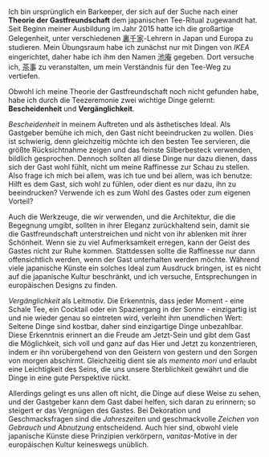 <p>Ich bin ursprünglich ein Barkeeper, der sich auf der Suche nach einer <strong>Theorie der Gastfreundschaft</strong> dem japanischen Tee-Ritual zugewandt hat. Seit Beginn meiner Ausbildung im Jahr 2015 hatte ich die großartige Gelegenheit, unter verschiedenen <abbr title="Urasenke, eine der Haupt-Teeschulen">裏千家</abbr>-Lehrern in Japan und Europa zu studieren. Mein Übungsraum habe ich zunächst nur mit Dingen von <em>IKEA</em> eingerichtet, daher habe ich ihm den Namen <abbr title="ikean, Teich-Einsiedelei">池庵</abbr> gegeben. Dort versuche ich, <abbr title="chaji, Tee-Einladung">茶事</abbr> zu veranstalten, um mein Verständnis für den Tee-Weg zu vertiefen.</p>
<p>Obwohl ich meine Theorie der Gastfreundschaft noch nicht gefunden habe, habe ich durch die Teezeremonie zwei wichtige Dinge gelernt: <strong>Bescheidenheit</strong> und <strong>Vergänglichkeit</strong>.</p>
<p><em>Bescheidenheit</em> in meinem Auftreten und als ästhetisches Ideal. Als Gastgeber bemühe ich mich, den Gast nicht beeindrucken zu wollen. Dies ist schwierig, denn gleichzeitig möchte ich den besten Tee servieren, die größte Rücksichtnahme zeigen und das feinste Silberbesteck verwenden, bildlich gesprochen. Dennoch sollten all diese Dinge nur dazu dienen, dass sich der Gast wohl fühlt, nicht um meine Raffinesse zur Schau zu stellen. Also frage ich mich bei allem, was ich tue und bei allem, was ich benutze: Hilft es dem Gast, sich wohl zu fühlen, oder dient es nur dazu, ihn zu beeindrucken? Verwende ich es zum Wohl des Gastes oder zum eigenen Vorteil?</p>
<p>Auch die Werkzeuge, die wir verwenden, und die Architektur, die die Begegnung umgibt, sollten in ihrer Eleganz zurückhaltend sein, damit sie die Gastfreundschaft unterstreichen und nicht von ihr ablenken mit ihrer Schönheit. Wenn sie zu viel Aufmerksamkeit erregen, kann der Geist des Gastes nicht zur Ruhe kommen. Stattdessen sollte die Raffinesse nur dann offensichtlich werden, wenn der Gast unterhalten werden möchte. Während viele japanische Künste ein solches Ideal zum Ausdruck bringen, ist es nicht auf die japanische Kultur beschränkt, und ich versuche, Entsprechungen in europäischen Designs zu finden.</p>
<p><em>Vergänglichkeit</em> als Leitmotiv. Die Erkenntnis, dass jeder Moment - eine Schale Tee, ein Cocktail oder ein Spaziergang in der Sonne - einzigartig ist und nie wieder genau so eintreten wird, verleiht ihm unendlichen Wert: Seltene Dinge sind kostbar, daher sind einzigartige Dinge unbezahlbar. Diese Erkenntnis erinnert an die Freude am Jetzt-Sein und gibt dem Gast die Möglichkeit, sich voll und ganz auf das Hier und Jetzt zu konzentrieren, indem er ihn vorübergehend von den Geistern von gestern und den Sorgen von morgen abschirmt. Gleichzeitig dient sie als <em>memento mori</em> und erlaubt eine Leichtigkeit des Seins, die uns unsere Sterblichkeit gewährt und die Dinge in eine gute Perspektive rückt.</p>
<p>Allerdings gelingt es uns allen oft nicht, die Dinge auf diese Weise zu sehen, und der Gastgeber kann dem Gast dabei helfen, sich daran zu erinnern; so steigert er das Vergnügen des Gastes. Bei Dekoration und Geschmacksfragen sind die <em>Jahreszeiten</em> und geschmackvolle <em>Zeichen von Gebrauch und Abnutzung</em> entscheidend. Auch hier sind, obwohl viele japanische Künste diese Prinzipien verkörpern, <em>vanitas</em>-Motive in der europäischen Kultur keineswegs unüblich.</p>
